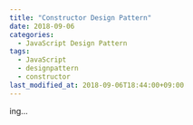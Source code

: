 ```yaml
---
title: "Constructor Design Pattern"
date: 2018-09-06
categories:
  - JavaScript Design Pattern
tags:
  - JavaScript
  - designpattern
  - constructor
last_modified_at: 2018-09-06T18:44:00+09:00
---
```


ing...